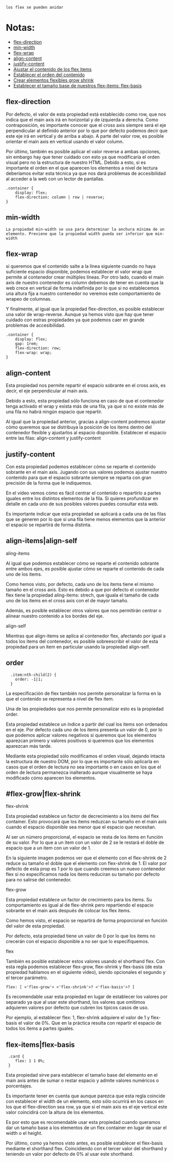 ` los flex se pueden anidar `
# Notas:
 - [flex-direction](#flex-direction) 
 - [min-width](#min-width) 
 - [flex-wrap](#flex-wrap)
 - [align-content](#align-content)
 - [justify-content](#justify-content)
 - [Ajustar el contenido de los flex items](#align-items|align-self)
 - [Establecer el orden del contenido](#order)
 - [Crear elementos flexibles grow shrink](#flex-grow|flex-shrink)
 - [Establecer el tamaño base de nuestros flex-items: flex-basis](#flex-items|flex-basis)

## flex-direction
Por defecto, el valor de esta propiedad está establecido como row, que nos indica que el main axis irá en horizontal y de izquierda a derecha. Como contraposición, es importante conocer que el cross axis siempre será el eje perpendicular al definido anterior por lo que por defecto podemos decir que este eje irá en vertical y de arriba a abajo.
A parte del valor row, es posible orientar el main axis en vertical usando el valor column.


Por último, también es posible aplicar el valor reverse a ambas opciones, sin embargo hay que tener cuidado con esto ya que modificaría el orden visual pero no la estructura de nuestro HTML. Debido a esto, si es importante el orden en el que aparecen los elementos a nivel de lectura deberíamos evitar esta técnica ya que nos dará problemas de accesibilidad al acceder a la web con un lector de pantallas.
```
.container {
 	display: flex;
 	flex-direction: column | row | reverse;
}
```

## min-width
`La propiedad min-width se usa para determinar la anchura mínima de un elemento. Previene que la propiedad width pueda ser inferior que min-width`

## flex-wrap
si queremos que el contenido salte a la línea siguiente cuando no haya suficiente espacio disponible, podemos establecer el valor wrap que permite al contenedor crear múltiples líneas.
Por otro lado, cuando el main axis de nuestro contenedor es column debemos de tener en cuenta que la web crece en vertical de forma indefinida por lo que si no establecemos una altura fija a nuestro contenedor no veremos este comportamiento de wrapeo de columnas.


Y finalmente, al igual que la propiedad flex-direction, es posible establecer una valor de wrap-reverse. Aunque ya hemos visto que hay que tener cuidado con estras propiedades ya que podemos caer en grande problemas de accesibilidad.

```
.container {
	display: flex;
	gap: 1rem;
	flex-direction: row;
	flex-wrap: wrap;
}
```

## align-content


Esta propiedad nos permite repartir el espacio sobrante en el cross axis, es decir, el eje perpendicular al main axis.


Debido a esto, esta propiedad sólo funciona en caso de que el contenedor tenga activado el wrap y exista más de una fila, ya que si no existe más de una fila no habrá ningún espacio que repartir.


Al igual que la propiedad anterior, gracias a align-content podremos ajustar cómo queremos que se distribuya la posición de los items dentro del contenedor flexible y ajustarlos al espacio disponible.
Establecer el espacio entre las filas: align-content y justify-content

## justify-content

Con esta propiedad podemos establecer cómo se reparte el contenido sobrante en el main axis. Jugando con sus valores podemos ajustar nuestro contenido para que el espacio sobrante siempre se reparta con gran precisión de la forma que le indiquemos.


En el vídeo vemos cómo es fácil centrar el contenido o repartirlo a partes iguales entre los distintos elementos de la fila. Si quieres profundizar en detalle en cada uno de sus posibles valores puedes consultar esta web.


Es importante indicar que esta propiedad se aplicará a cada una de las filas que se generen por lo que si una fila tiene menos elementos que la anterior el espacio se repartirá de forma distinta.

## align-items|align-self


aling-items

Al igual que podemos establecer cómo se reparte el contenido sobrante entre ambos ejes, es posible ajustar cómo se reparte el contenido de cada uno de los items.


Como hemos visto, por defecto, cada uno de los items tiene el mismo tamaño en el cross axis. Esto es debido a que por defecto el contenedor flex tiene la propiedad aling-items: strech, que iguala el tamaño de cada uno de los items en el cross axis con el de mayor tamaño.


Además, es posible establecer otros valores que nos permitirán centrar o alinear nuestro contenido a los bordes del eje.


align-self

Mientras que align-items se aplica al contenedor flex, afectando por igual a todos los items del contenedor, es posible sobreescribir el valor de esta propiedad para un item en particular usando la propiedad align-self.

## order
```
  .item:nth-child(2) {
    order: -1|1;
  }
```

La especificación de flex también nos permite personalizar la forma en la que el contenido se representa a nivel de flex item.


Una de las propiedades que nos permite personalizar esto es la propiedad order.


Esta propiedad establece un índice a partir del cual los items son ordenados en el eje. Por defecto cada uno de los items presenta un valor de 0, por lo que podemos aplicar valores negativos si queremos que los elementos aparezcan primero y valores positivos si queremos que los elementos aparezcan más tarde.


Mediante esta propiedad sólo modificamos el orden visual, dejando intacta la estructura de nuestro DOM, por lo que es importante sólo aplicarla en casos que el orden de lectura no sea importante o en casos en los que el orden de lectura permanezca inalterado aunque visualmente se haya modificado cómo aparecen los elementos.

## #flex-grow|flex-shrink
flex-shrink

Esta propiedad establece un factor de decrecimiento a los items del flex container. Esto provocará que los items reduzcan su tamaño en el main axis cuando el espacio disponible sea menor que el espacio que necesitan.


Al ser un número proporcional, el espacio se resta de los items en función de su valor. Por lo que a un item con un valor de 2 se le restará el doble de espacio que a un item con un valor de 1.


En la siguiente imagen podemos ver que el elemento con el flex-shrink de 2 reduce su tamaño el doble que el elemento con flex-shrink de 1.
El valor por defecto de esta prop es 1 por lo que cuando creemos un nuevo contenedor flex si no especificamos nada los items reduciran su tamaño por defecto para no salirse del contenedor.


flex-grow

Esta propiedad establece un factor de crecimiento para los items. Su comportamiento es igual al de flex-shrink pero repartiendo el espacio sobrante en el main axis después de colocar los flex items.


Como hemos visto, el espacio se repartirá de forma proporcional en función del valor de esta propiedad.

Por defecto, esta propiedad tiene un valor de 0 por lo que los items no crecerán con el espacio disponible a no ser que lo especifiquemos.


flex

También es posible establecer estos valores usando el shorthand flex. Con esta regla podemos establecer flex-grow, flex-shrink y flex-basis (de esta propiedad hablamos en el siguiente vídeo), siendo opcionales el segundo y el tercer parámetro.


`flex: [ <'flex-grow'> <'flex-shrink'>? <'flex-basis'>? ]`

Es recomendable usar esta propiedad en lugar de establecer los valores por separado ya que al usar este shorthand, los valores que omitimos adquieren valores por defecto que cubren los típicos casos de uso.


Por ejemplo, al establecer flex: 1, flex-shrink adquiere el valor de 1 y flex-basis el valor de 0%. Que en la práctica resulta con repartir el espacio de todos los items a partes iguales.

## flex-items|flex-basis


```
 .card {
 	flex: 1 1 0%;
 }
```

Esta propiedad sirve para establecer el tamaño base del elemento en el main axis antes de sumar o restar espacio y admite valores numéricos o porcentajes.

Es importante tener en cuenta que aunque parezca que esta regla coincide con establecer el width de un elemento, esto sólo ocurrirá en los casos en los que el flex-direction sea row, ya que si el main axis es el eje vertical este valor coincidirá con la altura de los elementos.

Es por esto que es recomendable usar esta propiedad cuando queramos dar un tamaño base a los elementos de un flex container en lugar de usar el width o el height.

Por último, como ya hemos visto antes, es posible establecer el flex-basis mediante el shorthand flex. Coincidiendo con el tercer valor del shorthand y teniendo un valor por defecto de 0% al usar este shorthand.